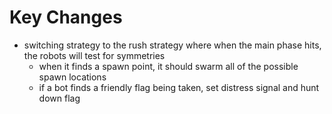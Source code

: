 # Key Changes
- switching strategy to the rush strategy where when the main phase hits, the robots will test for symmetries
  - when it finds a spawn point, it should swarm all of the possible spawn locations
  - if a bot finds a friendly flag being taken, set distress signal and hunt down flag